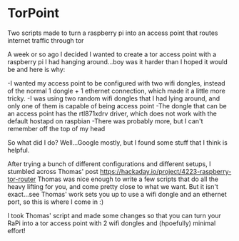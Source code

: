 # TorPoint
Two scripts made to turn a raspberry pi into an access point that routes internet traffic through tor

A week or so ago I decided I wanted to create a tor access point with a raspberry pi I had hanging 
around...boy was it harder than I hoped it would be and here is why:  

-I wanted my access point to be configured with two wifi dongles, instead of the normal 1 dongle + 1 ethernet connection, which made it a little more tricky.
-I was using two random wifi dongles that I had lying around, and only one of them is capable of being access point 
-The dongle that can be an access point has the rtl871xdrv driver, which does not work with the default hostapd on raspbian
-There was probably more, but I can't remember off the top of my head

So what did I do?  Well...Google mostly, but I found some stuff that I think is helpful.

After trying a bunch of different configurations and different setups, I stumbled across Thomas' post https://hackaday.io/project/4223-raspberry-tor-router
Thomas was nice enough to write a few scripts that do all the heavy lifting for you, and come pretty close to what we want.  But it isn't exact...see Thomas' work sets you up to use a wifi dongle and an ethernet port, so this is where I come in :)

I took Thomas' script and made some changes so that you can turn your RaPi into a tor access point with 2 wifi dongles and (hpoefully) minimal effort!
